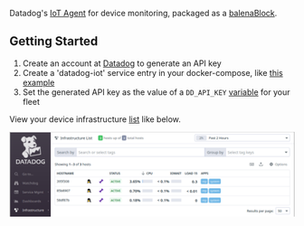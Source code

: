 Datadog's [IoT Agent](https://docs.datadoghq.com/agent/iot) for device monitoring, packaged as a [balenaBlock](https://docs.balena.io/learn/develop/blocks/).

## Getting Started

1. Create an account at [Datadog](https://www.datadoghq.com) to generate an API key
1. Create a 'datadog-iot' service entry in your docker-compose, like [this example](https://github.com/balena-io-experimental/datadog-iot-block/blob/master/docs/example)
1. Set the generated API key as the value of a `DD_API_KEY` [variable](https://docs.balena.io/learn/manage/variables/) for your fleet

View your device infrastructure [list](https://app.datadoghq.com/infrastructure) like below.

![Example list](docs/infrastructure-list.png)